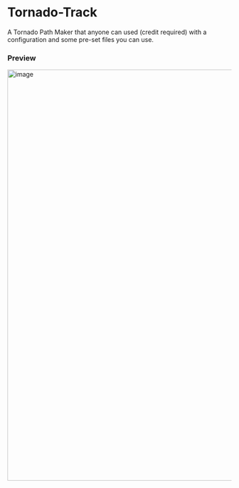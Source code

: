 # Tornado-Track
A Tornado Path Maker that anyone can used (credit required) with a configuration and some pre-set files you can use.

<h3>Preview</h3>
<img width="1919" height="926" alt="image" src="https://github.com/user-attachments/assets/f36917b8-a1c6-4326-9229-fe79798f312c" />
